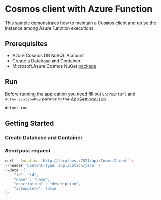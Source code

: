 # Cosmos client with Azure Function

This sample demonstrates how to maintain a Cosmos client and reuse the instance among Azure Function executions.

## Prerequisites

- Azure Cosmos DB NoSQL Account
- Create a Database and Container
- Microsoft.Azure.Cosmos NuGet [package](http://www.nuget.org/packages/Microsoft.Azure.Cosmos/)

## Run

Before running the application you need fill out `EndPointUrl` and `AuthorizationKey` params in the [AppSettings.json](AppSettings.json)

```PowerShell
dotnet run
```

## Getting Started

### Create Database and Container

### Send post request

```bash
curl --location 'http://localhost:7071/api/CosmosClient' \
--header 'Content-Type: application/json' \
--data '{
    "id": "id",
    "name" : "name",
    "description" : "description",
    "isComplete": false
}'
```
